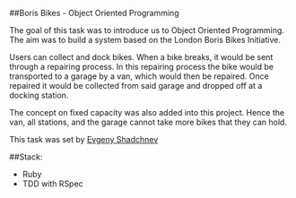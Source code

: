 ##Boris Bikes - Object Oriented Programming

The goal of this task was to introduce us to Object Oriented Programming. The aim was to build a system based on the London Boris Bikes Initiative.

Users can collect and dock bikes. When a bike breaks, it would be sent through a repairing process. In this repairing process the bike would be transported to a garage by a van, which would then be repaired. Once repaired it would be collected from said garage and dropped off at a docking station.  

The concept on fixed capacity was also added into this project. Hence the van, all stations, and the garage cannot take more bikes that they can hold.

This task was set by [Evgeny Shadchnev](https://github.com/shadchnev)

##Stack:
- Ruby
- TDD with RSpec

